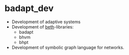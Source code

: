 # badapt_dev
   * Development of adaptive systems
   * Development of [beth](https://github.com/johsteffens/beth)-libraries:
      * badapt
      * bhvm
      * bhpt
   * Development of symbolic graph language for networks.
   

